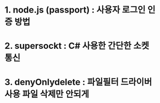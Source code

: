 # 1. node.js (passport) : 사용자 로그인 인증 방법
# 2. supersockt : C# 사용한 간단한 소켓 통신 
# 3. denyOnlydelete : 파일필터 드라이버 사용 파일 삭제만 안되게 
